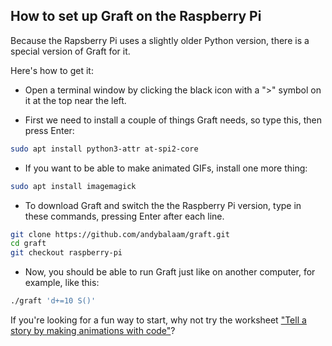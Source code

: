 ## How to set up Graft on the Raspberry Pi

Because the Rapsberry Pi uses a slightly older Python version, there is a
special version of Graft for it.

Here's how to get it:

* Open a terminal window by clicking the black icon with a ">" symbol on it at
  the top near the left.

* First we need to install a couple of things Graft needs, so type this, then
  press Enter:

```bash
sudo apt install python3-attr at-spi2-core
```

* If you want to be able to make animated GIFs, install one more thing:

```bash
sudo apt install imagemagick
```

* To download Graft and switch the the Raspberry Pi version, type in these
  commands, pressing Enter after each line.

```bash
git clone https://github.com/andybalaam/graft.git
cd graft
git checkout raspberry-pi
```

* Now, you should be able to run Graft just like on another computer, for
  example, like this:

```bash
./graft 'd+=10 S()'
```

If you're looking for a fun way to start, why not try the worksheet
["Tell a story by making animations with code"](http://www.artificialworlds.net/blog/2018/09/24/worksheet-tell-a-story-by-making-animations-with-code/)?
